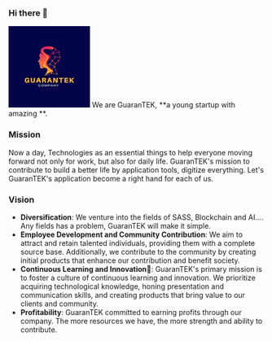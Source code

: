 ### Hi there 👋
![GuaranTEK Banner](/images/avatar.jpg)
We are GuaranTEK, **a young startup with amazing **.

### Mission
Now a day, Technologies as an essential things to help everyone moving forward not only for work, but also for daily life. GuaranTEK's mission to contribute to build a better life by application tools, digitize everything. Let's GuaranTEK's application become a right hand for each of us.

### Vision
* **Diversification**: We venture into the fields of SASS, Blockchain and AI.... Any fields has a problem, GuaranTEK will make it simple.
* **Employee Development and Community Contribution**: We aim to attract and retain talented individuals, providing them with a complete source base. Additionally, we contribute to the community by creating initial products that enhance our contribution and benefit society.
* **Continuous Learning and Innovation**🌱: GuaranTEK's primary mission is to foster a culture of continuous learning and innovation. We prioritize acquiring technological knowledge, honing presentation and communication skills, and creating products that bring value to our clients and community.
* **Profitability**: GuaranTEK committed to earning profits through our company. The more resources we have, the more strength and ability to contribute. 